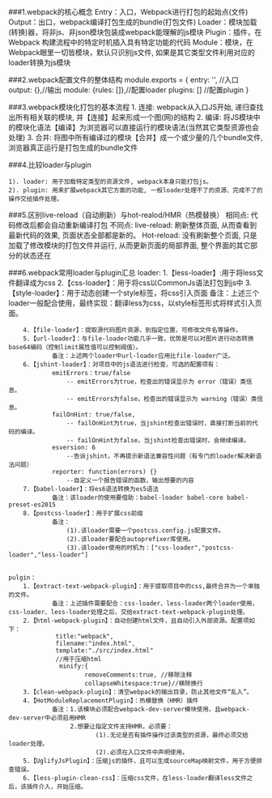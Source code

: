 ###1.webpack的核心概念
	Entry：入口，Webpack进行打包的起始点(文件)
	Output：出口，webpack编译打包生成的bundle(打包文件)
	Loader：模块加载(转换)器，将非js、非json模块包装成webpack能理解的js模块
	Plugin：插件，在 Webpack 构建流程中的特定时机插入具有特定功能的代码
	Module：模块，在 Webpack眼里一切皆模块，默认只识别js文件, 如果是其它类型文件利用对应的loader转换为js模块

###2.webpack配置文件的整体结构
	module.exports = {
	  entry: '', //入口
	  output: {},//输出
	  module: {rules: []},//配置loader
	  plugins: [] //配置plugin
	}

###3.webpack模块化打包的基本流程
	1. 连接: webpack从入口JS开始, 递归查找出所有相关联的模块, 并【连接】起来形成一个图(网)的结构
	2. 编译: 将JS模块中的模块化语法【编译】为浏览器可以直接运行的模块语法(当然其它类型资源也会处理)
	3. 合并: 将图中所有编译过的模块【合并】成一个或少量的几个bundle文件, 浏览器真正运行是打包生成的bundle文件

###4.比较loader与plugin

	1). loader: 用于加载特定类型的资源文件, webpack本身只能打包js。
	2). plugin: 用来扩展webpack其它方面的功能, 一般loader处理不了的资源、完成不了的操作交给插件处理。

###5.区别live-reload（自动刷新）与hot-realod/HMR（热模替换）
	相同点: 
		代码修改后都会自动重新编译打包
	不同点: 
		live-reload: 刷新整体页面, 从而查看到最新代码的效果, 页面状态全部都是新的。
		Hot-reload: 没有刷新整个页面, 只是加载了修改模块的打包文件并运行,
		从而更新页面的局部界面, 整个界面的其它部分的状态还在

###6.webpack常用loader与plugin汇总
	loader:
		1.【less-loader】:用于将less文件翻译成为css
		2.【css-loader】：用于将css以CommonJs语法打包到js中
		3.【style-loader】：用于动态创建一个style标签，将css引入页面
				备注：上述三个loader一般配合使用，最终实现：翻译less为css，以style标签形式将样式引入页面。
		
		4.【file-loader】：提取源代码图片资源，到指定位置，可修改文件名等操作。
		5.【url-loader】：与file-loader功能几乎一致，优势是可以对图片进行动态转换base64编码（控制limit属性值可以控制阈值）。
				备注：上述两个loader中url-loader应用比file-loader广泛。
		6.【jshint-loader】：对项目中的js语法进行检查，可选的配置项有：
				emitErrors：true/false
					-- emitErrors为true，检查出的错误显示为 error（错误）类信息。
	                -- emitErrors为false，检查出的错误显示为 warning（错误）类信息。	
				failOnHint: true/false,
					-- failOnHint为true，当jshint检查出错误时，直接打断当前的代码的编译。
	                -- failOnHint为false，当jshint检查出错误时，会继续编译。
				esversion: 6
					--告诉jshint，不再提示新语法兼容性问题（有专门的loader解决新语法问题）
				reporter: function(errors) {}
					--自定义一个报告错误的函数，输出想要的内容
		7.【babel-loader】：将es6语法转换为es5语法
				备注：该loader的使用要借助：babel-loader babel-core babel-preset-es2015
		8.【postcss-loader】：用于扩展css前缀
				备注：
					(1).该loader需要一个postcss.config.js配置文件。
					(2).该loader要配合autoprefixer库使用。
					(3).该loader使用的时机为：["css-loader","postcss-loader","less-loader"]
			

	pulgin：
		1.【extract-text-webpack-plugin】：用于提取项目中的css,最终合并为一个单独的文件。
				备注：上述插件需要配合：css-loader、less-loader两个loader使用，css-loader、less-loader处理之后，交给extract-text-webpack-plugin处理。
		2.【html-webpack-plugin】：自动创建html文件，且自动引入外部资源。配置项如下：
				 title:"webpack",
			     filename:"index.html",
			     template:"./src/index.html"
			     //用于压缩html
			      minify:{
                         removeComments:true, //移除注释
                         collapseWhitespace:true}//移除换行
		3.【clean-webpack-plugin】：清空webpack的输出目录，防止其他文件“乱入”。
		4.【HotModuleReplacementPlugin】：热模替换（HMR）插件
				备注：1.该模块必须配合webpack-dev-server模块使用，且webpack-dev-server中必须启用HMR
					 2.想要让指定文件支持HMR，必须要：
							(1).无论是否有插件操作过该类型的资源，最终必须交给loader处理。
							(2).必须在入口文件中声明使用。
		5.【UglifyJsPlugin】：压缩js的插件，且可以生成sourceMap映射文件，用于方便排查错误。
		6.【less-plugin-clean-css】：压缩css文件，在less-loader翻译less文件之后，该插件介入，开始压缩。
				
				
	

		
	
